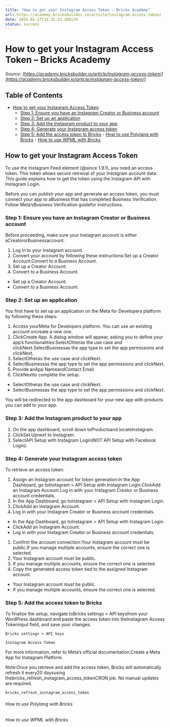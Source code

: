 ```yaml
---
title: "How to get your Instagram Access Token – Bricks Academy"
url: https://academy.bricksbuilder.io/article/instagram-access-token/
date: 2025-02-27T15:31:53.209139
status: success
---
```


# How to get your Instagram Access Token – Bricks Academy

*Source: [https://academy.bricksbuilder.io/article/instagram-access-token/](https://academy.bricksbuilder.io/article/instagram-access-token/)*

## Table of Contents

- [How to get your Instagram Access Token](#how-to-get-your-instagram-access-token)
  - [Step 1: Ensure you have an Instagram Creator or Business account](#step-1-ensure-you-have-an-instagram-creator-or-business-account)
  - [Step 2: Set up an application](#step-2-set-up-an-application)
  - [Step 3: Add the Instagram product to your app](#step-3-add-the-instagram-product-to-your-app)
  - [Step 4: Generate your Instagram access token](#step-4-generate-your-instagram-access-token)
  - [Step 5: Add the access token to Bricks](#step-5-add-the-access-token-to-bricks)
        - [How to use Polylang with Bricks](#how-to-use-polylang-with-bricks)
        - [How to use WPML with Bricks](#how-to-use-wpml-with-bricks)

## How to get your Instagram Access Token

To use the Instagram Feed element (@since 1.9.1), you need an access token. This token allows secure retrieval of your Instagram account data. This guide explains how to get the token using the Instagram API with Instagram Login.

Before you can publish your app and generate an access token, you must connect your app to aBusiness that has completed Business Verification. Follow Meta’sBusiness Verification guidefor instructions.

### Step 1: Ensure you have an Instagram Creator or Business account

Before proceeding, make sure your Instagram account is either aCreatororBusinessaccount.

1. Log in to your Instagram account.
2. Convert your account by following these instructions:Set up a Creator Account.Convert to a Business Account.
3. Set up a Creator Account.
4. Convert to a Business Account.

- Set up a Creator Account.
- Convert to a Business Account.

### Step 2: Set up an application

You first have to set up an application on the Meta for Developers platform by following these steps:

1. Access yourMeta for Developers platform. You can use an existing account orcreate a new one.
2. ClickCreate App. A dialog window will appear, asking you to define your app’s functionalities:SelectOtheras the use case and clickNext.SelectBusinessas the app type to set the app permissions and clickNext.
3. SelectOtheras the use case and clickNext.
4. SelectBusinessas the app type to set the app permissions and clickNext.
5. Provide anApp NameandContact Email.
6. ClickNextto complete the setup.

- SelectOtheras the use case and clickNext.
- SelectBusinessas the app type to set the app permissions and clickNext.

You will be redirected to the app dashboard for your new app with products you can add to your app.

### Step 3: Add the Instagram product to your app

1. On the app dashboard, scroll down toProductsand locateInstagram.
2. ClickSet Upnext to Instagram.
3. SelectAPI Setup with Instagram Login(NOT API Setup with Facebook Login).

### Step 4: Generate your Instagram access token

To retrieve an access token:

1. Assign an Instagram account for token generation:In the App Dashboard, go toInstagram > API Setup with Instagram Login.ClickAdd an Instagram Account.Log in with your Instagram Creator or Business account credentials.
2. In the App Dashboard, go toInstagram > API Setup with Instagram Login.
3. ClickAdd an Instagram Account.
4. Log in with your Instagram Creator or Business account credentials.

- In the App Dashboard, go toInstagram > API Setup with Instagram Login.
- ClickAdd an Instagram Account.
- Log in with your Instagram Creator or Business account credentials.

1. Confirm the account connection:Your Instagram account must be public.If you manage multiple accounts, ensure the correct one is selected.
2. Your Instagram account must be public.
3. If you manage multiple accounts, ensure the correct one is selected.
4. Copy the generated access token tied to the assigned Instagram account.

- Your Instagram account must be public.
- If you manage multiple accounts, ensure the correct one is selected.

### Step 5: Add the access token to Bricks

To finalize the setup, navigate toBricks settings > API keysfrom your WordPress dashboard and paste the access token into theInstagram Access Tokeninput field, and save your changes.

`Bricks settings > API keys`

`Instagram Access Token`

For more information, refer to Meta’s official documentation:Create a Meta App for Instagram Platform.

Note:Once you retrieve and add the access token, Bricks will automatically refresh it every20 daysusing thebricks_refresh_instagram_access_tokenCRON job. No manual updates are required.

`bricks_refresh_instagram_access_token`

###### How to use Polylang with Bricks

###### How to use WPML with Bricks

